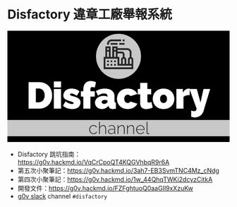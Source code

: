 # Disfactory 違章工廠舉報系統

![logo](./docs/images/Disfactory_Logo.png)

- Disfactory 跳坑指南：https://g0v.hackmd.io/VqCrCpoQT4KQGVhbqR9r6A
- 第五次小聚筆記：https://g0v.hackmd.io/3ah7-EB3SvmTNC4Mz_cNdg
- 第四次小聚筆記：https://g0v.hackmd.io/1w_44QhqTWKi2dcyzCitkA
- 開發文件：https://g0v.hackmd.io/FZFghtuoQ0aaGIl9xXzuKw
- [g0v slack](https://g0v-tw.slack.com) channel `#disfactory`

